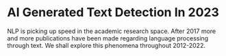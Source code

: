 # AI Generated Text Detection In 2023
NLP is picking up speed in the academic research space. After 2017 more and more publications have been made regarding language processing through text. 
We shall explore this phenomena throughout 2012-2022.
